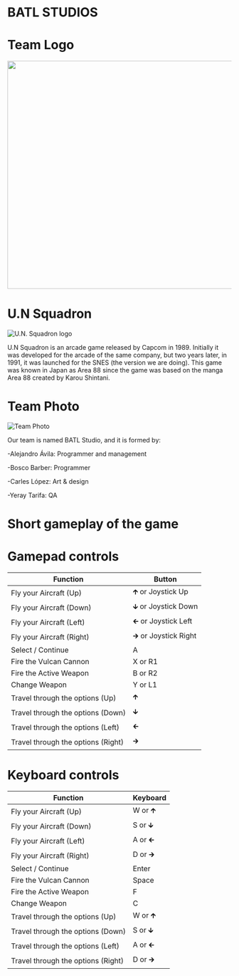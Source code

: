 # BATL STUDIOS

# Team Logo
<p align="center">
  <img width="512" height="512" src="https://user-images.githubusercontent.com/46872250/75616551-a7453d00-5b52-11ea-9d00-1f3fe9393823.png">
</p>

# U.N Squadron
![U.N. Squadron logo](https://www.arcade-museum.com/images/118/1181242184167.jpg)

U.N Squadron is an arcade game released by Capcom in 1989. Initially it was developed for the arcade of the same company, but two years later, in 1991, it was launched
for the SNES (the version we are doing). This game was known in Japan as Area 88 since the game was based on the manga Area 88 created by Karou Shintani.

# Team Photo
![Team Photo](https://user-images.githubusercontent.com/60881573/75655998-4eb19500-5c63-11ea-9065-91b4b566a1df.jpg)

Our team is named BATL Studio, and it is formed by:

-Alejandro Ávila: Programmer and management

-Bosco Barber: Programmer

-Carles López: Art & design

-Yeray Tarifa: QA

# Short gameplay of the game

# Gamepad controls
| Function |Button |
| ------- |-------- |
| Fly your Aircraft (Up) | 🡱 or Joystick Up |
| Fly your Aircraft (Down) | 🡳 or Joystick Down |
| Fly your Aircraft (Left) |🡰 or Joystick Left|
| Fly your Aircraft (Right)|🡲 or Joystick Right|
| Select / Continue | A |
| Fire the Vulcan Cannon | X or R1 |
| Fire the Active Weapon | B or R2 |
| Change Weapon | Y or L1 |
| Travel through the options (Up) | 🡱 |
| Travel through the options (Down) | 🡳 |
| Travel through the options (Left) | 🡰 |
| Travel through the options (Right) | 🡲 |

# Keyboard controls
| Function | Keyboard |
| ------- | -------- |
| Fly your Aircraft (Up) | W or 🡱 |
| Fly your Aircraft (Down) | S or 🡳 |
| Fly your Aircraft (Left) | A or 🡰 |
| Fly your Aircraft (Right) | D or 🡲 |
| Select / Continue | Enter |
| Fire the Vulcan Cannon | Space |
| Fire the Active Weapon | F |
| Change Weapon | C |
| Travel through the options (Up) | W or 🡱 |
| Travel through the options (Down) | S or 🡳 |
| Travel through the options (Left) | A or 🡰 |
| Travel through the options (Right) | D or 🡲 |
